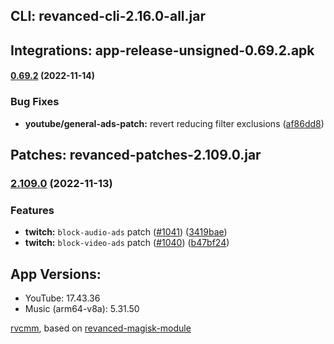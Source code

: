 ## CLI: revanced-cli-2.16.0-all.jar  
## Integrations: app-release-unsigned-0.69.2.apk  
#### [0.69.2](https://github.com/revanced/revanced-integrations/compare/v0.69.1...v0.69.2) (2022-11-14)
### Bug Fixes
* **youtube/general-ads-patch:** revert reducing filter exclusions ([af86dd8](https://github.com/revanced/revanced-integrations/commit/af86dd8ec6084be7f42de1edaa14501d2c0a2eb7))

  
## Patches: revanced-patches-2.109.0.jar  
### [2.109.0](https://github.com/revanced/revanced-patches/compare/v2.108.0...v2.109.0) (2022-11-13)
### Features
* **twitch:** `block-audio-ads` patch ([#1041](https://github.com/revanced/revanced-patches/issues/1041)) ([3419bae](https://github.com/revanced/revanced-patches/commit/3419baed489ce231f84b3e2d600cf123cdfa7ff7))
* **twitch:** `block-video-ads` patch  ([#1040](https://github.com/revanced/revanced-patches/issues/1040)) ([b47bf24](https://github.com/revanced/revanced-patches/commit/b47bf24d1b52cfa1883a942894a6216ae81b8325))

  
## App Versions:  
* YouTube: 17.43.36  
* Music (arm64-v8a): 5.31.50  

 [rvcmm](https://github.com/thrwKappu/rvcmm/), based on [revanced-magisk-module](https://github.com/j-hc/revanced-magisk-module)  
